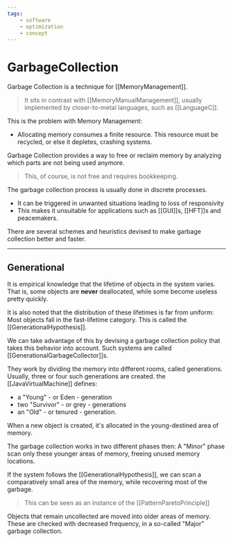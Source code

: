 ```yaml
---
tags: 
    - software
    - optimization
    - concept
---
```

# GarbageCollection

Garbage Collection is a technique for [[MemoryManagement]].

> It sits in contrast with [[MemoryManualManagement]], usually implemented by closer-to-metal languages, such as [[LanguageC]].

This is the problem with Memory Management:

* Allocating memory consumes a finite resource. This resource must be recycled, or else it depletes, crashing systems.

Garbage Collection provides a way to free or reclaim memory by analyzing which parts are not being used anymore.

> This, of course, is not free and requires bookkeeping.

The garbage collection process is usually done in discrete processes.

* It can be triggered in unwanted situations leading to loss of responsivity
* This makes it unsuitable for applications such as [[GUI]]s, [[HFT]]s and peacemakers.

There are several schemes and heuristics devised to make garbage collection better and faster.

___

## Generational

It is empirical knowledge that the lifetime of objects in the system varies. That is, some objects are __never__ deallocated, while some become useless pretty quickly.  

It is also noted that the distribution of these lifetimes is far from uniform: Most objects fall in the fast-lifetime category. This is called the [[GenerationalHypothesis]].

We can take advantage of this by devising a garbage collection policy that takes this behavior into account.  Such systems are called [[GenerationalGarbageCollector]]s.

They work by dividing the memory into different rooms, called generations. Usually, three or four such generations are created. the [[JavaVirtualMachine]] defines:

* a "Young" - or Eden - generation
* two "Survivor" - or grey - generations
* an  "Old" - or tenured - generation.

When a new object is created, it's allocated in the young-destined area of memory.

The garbage collection works in two different phases then:
A "Minor" phase scan only these younger areas of memory, freeing unused memory locations.

If the system follows the [[GenerationalHypothesis]], we can scan a comparatively small area of the memory, while recovering most of the garbage.

> This can be seen as an instance of the [[PatternParetoPrinciple]]

Objects that remain uncollected are moved into older areas of memory. These are checked with decreased frequency, in a so-called "Major" garbage collection.
